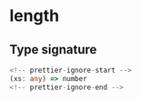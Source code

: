# length

## Type signature

```typescript
<!-- prettier-ignore-start -->
(xs: any) => number
<!-- prettier-ignore-end -->
```
